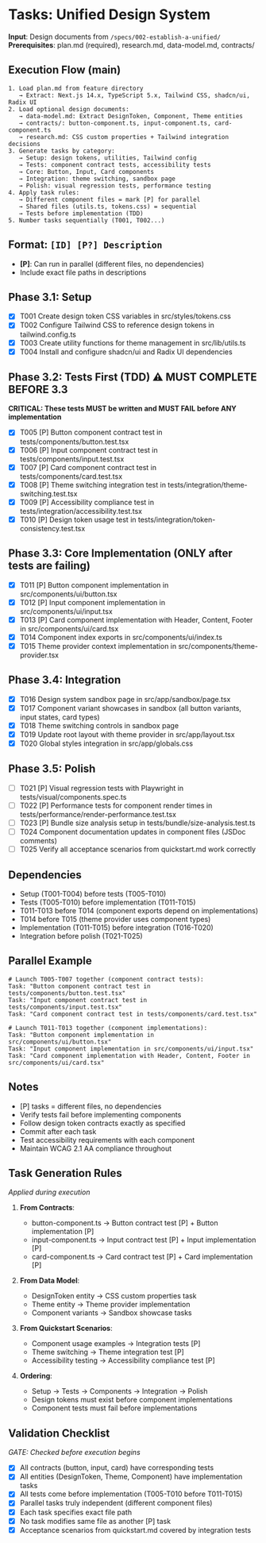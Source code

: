 # Tasks: Unified Design System

**Input**: Design documents from `/specs/002-establish-a-unified/`
**Prerequisites**: plan.md (required), research.md, data-model.md, contracts/

## Execution Flow (main)
```
1. Load plan.md from feature directory
   → Extract: Next.js 14.x, TypeScript 5.x, Tailwind CSS, shadcn/ui, Radix UI
2. Load optional design documents:
   → data-model.md: Extract DesignToken, Component, Theme entities
   → contracts/: button-component.ts, input-component.ts, card-component.ts
   → research.md: CSS custom properties + Tailwind integration decisions
3. Generate tasks by category:
   → Setup: design tokens, utilities, Tailwind config
   → Tests: component contract tests, accessibility tests
   → Core: Button, Input, Card components
   → Integration: theme switching, sandbox page
   → Polish: visual regression tests, performance testing
4. Apply task rules:
   → Different component files = mark [P] for parallel
   → Shared files (utils.ts, tokens.css) = sequential
   → Tests before implementation (TDD)
5. Number tasks sequentially (T001, T002...)
```

## Format: `[ID] [P?] Description`
- **[P]**: Can run in parallel (different files, no dependencies)
- Include exact file paths in descriptions

## Phase 3.1: Setup
- [x] T001 Create design token CSS variables in src/styles/tokens.css
- [x] T002 Configure Tailwind CSS to reference design tokens in tailwind.config.ts
- [x] T003 Create utility functions for theme management in src/lib/utils.ts
- [x] T004 Install and configure shadcn/ui and Radix UI dependencies

## Phase 3.2: Tests First (TDD) ⚠️ MUST COMPLETE BEFORE 3.3
**CRITICAL: These tests MUST be written and MUST FAIL before ANY implementation**
- [x] T005 [P] Button component contract test in tests/components/button.test.tsx
- [x] T006 [P] Input component contract test in tests/components/input.test.tsx
- [x] T007 [P] Card component contract test in tests/components/card.test.tsx
- [x] T008 [P] Theme switching integration test in tests/integration/theme-switching.test.tsx
- [x] T009 [P] Accessibility compliance test in tests/integration/accessibility.test.tsx
- [x] T010 [P] Design token usage test in tests/integration/token-consistency.test.tsx

## Phase 3.3: Core Implementation (ONLY after tests are failing)
- [x] T011 [P] Button component implementation in src/components/ui/button.tsx
- [x] T012 [P] Input component implementation in src/components/ui/input.tsx
- [x] T013 [P] Card component implementation with Header, Content, Footer in src/components/ui/card.tsx
- [x] T014 Component index exports in src/components/ui/index.ts
- [x] T015 Theme provider context implementation in src/components/theme-provider.tsx

## Phase 3.4: Integration
- [x] T016 Design system sandbox page in src/app/sandbox/page.tsx
- [x] T017 Component variant showcases in sandbox (all button variants, input states, card types)
- [x] T018 Theme switching controls in sandbox page
- [x] T019 Update root layout with theme provider in src/app/layout.tsx
- [x] T020 Global styles integration in src/app/globals.css

## Phase 3.5: Polish
- [ ] T021 [P] Visual regression tests with Playwright in tests/visual/components.spec.ts
- [ ] T022 [P] Performance tests for component render times in tests/performance/render-performance.test.tsx
- [ ] T023 [P] Bundle size analysis setup in tests/bundle/size-analysis.test.ts
- [ ] T024 Component documentation updates in component files (JSDoc comments)
- [ ] T025 Verify all acceptance scenarios from quickstart.md work correctly

## Dependencies
- Setup (T001-T004) before tests (T005-T010)
- Tests (T005-T010) before implementation (T011-T015)
- T011-T013 before T014 (component exports depend on implementations)
- T014 before T015 (theme provider uses component types)
- Implementation (T011-T015) before integration (T016-T020)
- Integration before polish (T021-T025)

## Parallel Example
```
# Launch T005-T007 together (component contract tests):
Task: "Button component contract test in tests/components/button.test.tsx"
Task: "Input component contract test in tests/components/input.test.tsx"
Task: "Card component contract test in tests/components/card.test.tsx"

# Launch T011-T013 together (component implementations):
Task: "Button component implementation in src/components/ui/button.tsx"
Task: "Input component implementation in src/components/ui/input.tsx"
Task: "Card component implementation with Header, Content, Footer in src/components/ui/card.tsx"
```

## Notes
- [P] tasks = different files, no dependencies
- Verify tests fail before implementing components
- Follow design token contracts exactly as specified
- Commit after each task
- Test accessibility requirements with each component
- Maintain WCAG 2.1 AA compliance throughout

## Task Generation Rules
*Applied during execution*

1. **From Contracts**:
   - button-component.ts → Button contract test [P] + Button implementation [P]
   - input-component.ts → Input contract test [P] + Input implementation [P]
   - card-component.ts → Card contract test [P] + Card implementation [P]

2. **From Data Model**:
   - DesignToken entity → CSS custom properties task
   - Theme entity → Theme provider implementation
   - Component variants → Sandbox showcase tasks

3. **From Quickstart Scenarios**:
   - Component usage examples → Integration tests [P]
   - Theme switching → Theme integration test [P]
   - Accessibility testing → Accessibility compliance test [P]

4. **Ordering**:
   - Setup → Tests → Components → Integration → Polish
   - Design tokens must exist before component implementations
   - Component tests must fail before implementations

## Validation Checklist
*GATE: Checked before execution begins*

- [x] All contracts (button, input, card) have corresponding tests
- [x] All entities (DesignToken, Theme, Component) have implementation tasks
- [x] All tests come before implementation (T005-T010 before T011-T015)
- [x] Parallel tasks truly independent (different component files)
- [x] Each task specifies exact file path
- [x] No task modifies same file as another [P] task
- [x] Acceptance scenarios from quickstart.md covered by integration tests
